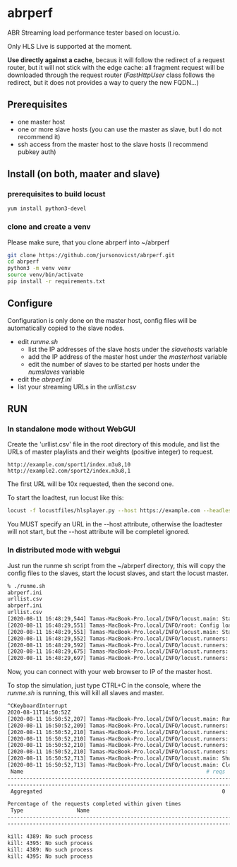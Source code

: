 # abrperf

ABR Streaming load performance tester based on locust.io.

Only HLS Live is supported at the moment.

**Use directly against a cache**, becaus it will follow the redirect of a request router, 
but it will not stick with the edge cache: all fragment request will be downloaded through 
the request router (_FastHttpUser_ class follows the redirect, but it does not provides a way
to query the new FQDN...)  


## Prerequisites

 - one master host
 - one or more slave hosts (you can use the master as slave, but I do not recommend it)
 - ssh access from the master host to the slave hosts (I recommend pubkey auth)

## Install (on both, maater and slave)

### prerequisites to build locust
```bash
yum install python3-devel
```

### clone and create a venv

Please make sure, that you clone abrperf into ~/abrperf
```bash
git clone https://github.com/jursonovicst/abrperf.git
cd abrperf
python3 -m venv venv
source venv/bin/activate
pip install -r requirements.txt
```

## Configure

Configuration is only done on the master host, config files will be automatically copied to the slave nodes.

 - edit _runme.sh_
   - list the IP addresses of the slave hosts under the _slavehosts_ variable
   - add the IP address of the master host under the _masterhost_ variable
   - edit the number of slaves to be started per hosts under the _numslaves_ variable
 - edit the _abrperf.ini_
 - list your streaming URLs in the _urllist.csv_
## RUN

### In standalone mode without WebGUI

Create the 'urllist.csv' file in the root directory of this module, and list the URLs of master playlists and their 
weights (positive integer) to request.

```csv
http://example.com/sport1/index.m3u8,10
http://example2.com/sport2/index.m3u8,1
```

The first URL will be 10x requested, then the second one.


To start the loadtest, run locust like this: 

```bash
locust -f locustfiles/hlsplayer.py --host https://example.com --headless -u 10 -r 0.1 -t 100s
```

You MUST specify an URL in the --host attribute, otherwise the loadtester will not start, but the --host attribute will 
be completel ignored.
 
### In distributed mode with webgui

Just run the runme sh script from the ~/abrperf directory, this will copy the config files to the slaves, start
the locust slaves, and start the locust master. 
```bash
% ./runme.sh 
abrperf.ini                                                                                                                                          100%  831     2.1MB/s   00:00    
urllist.csv                                                                                                                                          100%  262   775.3KB/s   00:00    
abrperf.ini                                                                                                                                          100%  831     1.7MB/s   00:00    
urllist.csv                                                                                                                                          100%  262   739.5KB/s   00:00    
[2020-08-11 16:48:29,544] Tamas-MacBook-Pro.local/INFO/locust.main: Starting web interface at http://:8089
[2020-08-11 16:48:29,551] Tamas-MacBook-Pro.local/INFO/root: Config loaded.
[2020-08-11 16:48:29,551] Tamas-MacBook-Pro.local/INFO/locust.main: Starting Locust 1.1.1
[2020-08-11 16:48:29,552] Tamas-MacBook-Pro.local/INFO/locust.runners: Client 'Tamas-MacBook-Pro.local_2e66006faf764fc89bf390127d371c7f' reported as ready. Currently 1 clients ready to swarm.
[2020-08-11 16:48:29,592] Tamas-MacBook-Pro.local/INFO/locust.runners: Client 'Tamas-MacBook-Pro.local_c7bdd9b653e64ae4b0d1513839b6258d' reported as ready. Currently 2 clients ready to swarm.
[2020-08-11 16:48:29,675] Tamas-MacBook-Pro.local/INFO/locust.runners: Client 'Tamas-MacBook-Pro.local_a08f06e7652c4cb2b43b9409120383a2' reported as ready. Currently 3 clients ready to swarm.
[2020-08-11 16:48:29,697] Tamas-MacBook-Pro.local/INFO/locust.runners: Client 'Tamas-MacBook-Pro.local_cbe7ab9c007f4208a88785241a40e063' reported as ready. Currently 4 clients ready to swarm.
```

Now, you can connect with your web browser to IP of the master host.

To stop the simulation, just type CTRL+C in the console, where the _runme.sh_ is running, this
will kill all slaves and master.

```bash
^CKeyboardInterrupt
2020-08-11T14:50:52Z
[2020-08-11 16:50:52,207] Tamas-MacBook-Pro.local/INFO/locust.main: Running teardowns...
[2020-08-11 16:50:52,209] Tamas-MacBook-Pro.local/INFO/locust.runners: Client 'Tamas-MacBook-Pro.local_c7bdd9b653e64ae4b0d1513839b6258d' quit. Currently 3 clients connected.
[2020-08-11 16:50:52,210] Tamas-MacBook-Pro.local/INFO/locust.runners: Client 'Tamas-MacBook-Pro.local_a08f06e7652c4cb2b43b9409120383a2' quit. Currently 2 clients connected.
[2020-08-11 16:50:52,210] Tamas-MacBook-Pro.local/INFO/locust.runners: Client 'Tamas-MacBook-Pro.local_2e66006faf764fc89bf390127d371c7f' quit. Currently 1 clients connected.
[2020-08-11 16:50:52,210] Tamas-MacBook-Pro.local/INFO/locust.runners: Client 'Tamas-MacBook-Pro.local_cbe7ab9c007f4208a88785241a40e063' quit. Currently 0 clients connected.
[2020-08-11 16:50:52,210] Tamas-MacBook-Pro.local/INFO/locust.runners: The last worker quit, stopping test.
[2020-08-11 16:50:52,713] Tamas-MacBook-Pro.local/INFO/locust.main: Shutting down (exit code 0), bye.
[2020-08-11 16:50:52,713] Tamas-MacBook-Pro.local/INFO/locust.main: Cleaning up runner...
 Name                                                          # reqs      # fails     Avg     Min     Max  |  Median   req/s failures/s
--------------------------------------------------------------------------------------------------------------------------------------------
--------------------------------------------------------------------------------------------------------------------------------------------
 Aggregated                                                         0     0(0.00%)       0       0       0  |       0    0.00    0.00

Percentage of the requests completed within given times
 Type                 Name                                                           # reqs    50%    66%    75%    80%    90%    95%    98%    99%  99.9% 99.99%   100%
------------------------------------------------------------------------------------------------------------------------------------------------------
------------------------------------------------------------------------------------------------------------------------------------------------------

kill: 4389: No such process
kill: 4395: No such process
kill: 4389: No such process
kill: 4395: No such process
```